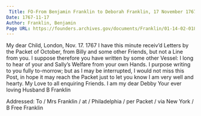 ```yaml
---
 Title: FO-From Benjamin Franklin to Deborah Franklin, 17 November 1767
Date: 1767-11-17
Author: Franklin, Benjamin
Page URL: https://founders.archives.gov/documents/Franklin/01-14-02-0186
---
```


My dear Child,
London, Nov. 17. 1767
I have this minute receiv’d Letters by the Packet of October, from Billy and some other Friends, but not a Line from you. I suppose therefore you have written by some other Vessel: I long to hear of your and Sally’s Welfare from your own Hands.
I purpose writing to you fully to-morrow; but as I may be interrupted, I would not miss this Post, in hope it may reach the Packet just to let you know I am very well and hearty.
My Love to all enquiring Friends. I am my dear Debby Your ever loving Husband
B Franklin
 
Addressed: To / Mrs Franklin / at / Philadelphia / per Packet / via New York / B Free Franklin

